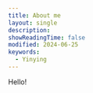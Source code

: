 ```yaml
--- 
title: About me
layout: single
description: 
showReadingTime: false
modified: 2024-06-25
keywords:
  - Yinying
---
```


Hello! 